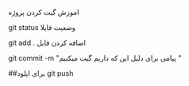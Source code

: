اموزش گیت کردن پروژه

git status وضعیت فایلا

git add . اضافه کردن فایل 

git commit -m "پیامی برای دلیل این که داریم گیت میکنیم "

##برای اپلود
git push 